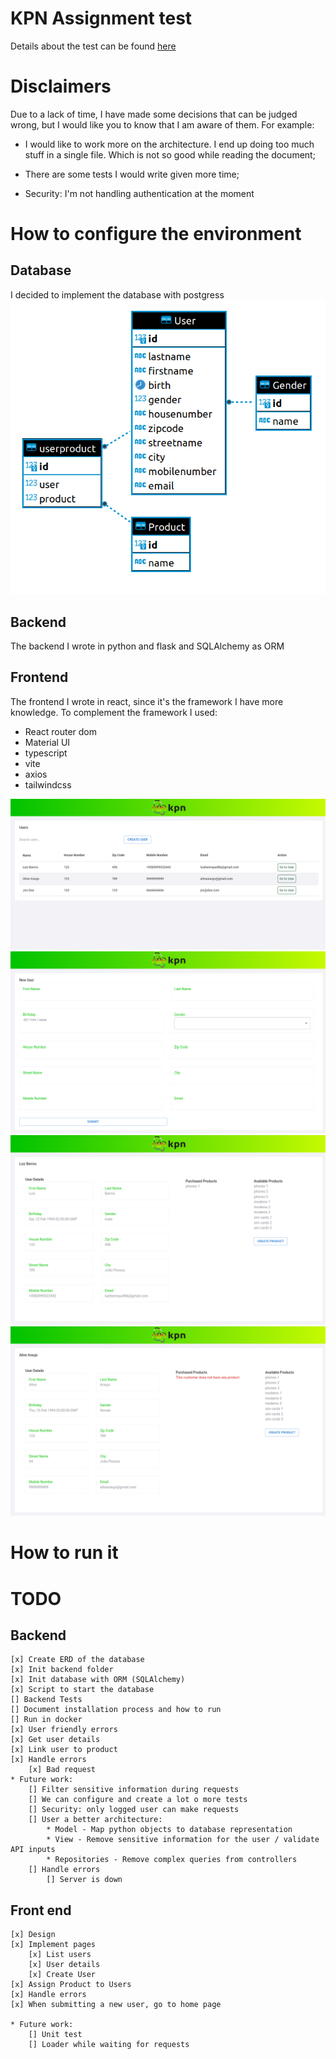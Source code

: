 # KPN Assignment test

Details about the test can be found [here](./readme_files/KPN_Technical_Assignment_v2.pdf)



# Disclaimers

Due to a lack of time, I have made some decisions that can be judged wrong, but I would like you to know that I am aware of them. For example:

- I would like to work more on the architecture. I end up doing too much stuff in a single file. Which is not so good while reading the document;

- There are some tests I would write given more time;

- Security: I'm not handling authentication at the moment


# How to configure the environment

## Database

I decided to implement the database with postgress
![Database](./readme_files/database.png)

## Backend

The backend I wrote in python and flask and SQLAlchemy as ORM

## Frontend

The frontend I wrote in react, since it's the framework I have more knowledge.
To complement the framework I used:

- React router dom
- Material UI
- typescript
- vite
- axios
- tailwindcss

![Home](./readme_files/home1.png)
![Home](./readme_files/create_user1.png)
![User page 1](./readme_files/user_page1.png)
![User page 1](./readme_files/user_page2.png)




# How to run it


# TODO

## Backend

    [x] Create ERD of the database
    [x] Init backend folder
    [x] Init database with ORM (SQLAlchemy)
    [x] Script to start the database
    [] Backend Tests
    [] Document installation process and how to run
    [] Run in docker
    [x] User friendly errors
    [x] Get user details
    [x] Link user to product
    [x] Handle errors
        [x] Bad request
    * Future work:
        [] Filter sensitive information during requests
        [] We can configure and create a lot o more tests
        [] Security: only logged user can make requests
        [] User a better architecture:
            * Model - Map python objects to database representation
            * View - Remove sensitive information for the user / validate API inputs
            * Repositories - Remove complex queries from controllers
        [] Handle errors
            [] Server is down

## Front end
    [x] Design
    [x] Implement pages
        [x] List users
        [x] User details
        [x] Create User
    [x] Assign Product to Users
    [x] Handle errors
    [x] When submitting a new user, go to home page

    * Future work:
        [] Unit test
        [] Loader while waiting for requests